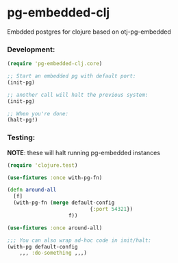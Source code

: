 # pg-embedded-clj

Embdded postgres for clojure based on otj-pg-embedded


### Development:

```clojure
(require 'pg-embedded-clj.core)

;; Start an embedded pg with default port:
(init-pg)

;; another call will halt the previous system:
(init-pg)

;; When you're done:
(halt-pg!)
```

### Testing:

**NOTE**: these will halt running pg-embedded instances

```clojure
(require 'clojure.test)

(use-fixtures :once with-pg-fn)

(defn around-all
  [f]
  (with-pg-fn (merge default-config
                           {:port 54321})
                    f))

(use-fixtures :once around-all)

;;; You can also wrap ad-hoc code in init/halt:
(with-pg default-config
	,,, :do-something ,,,)
```


